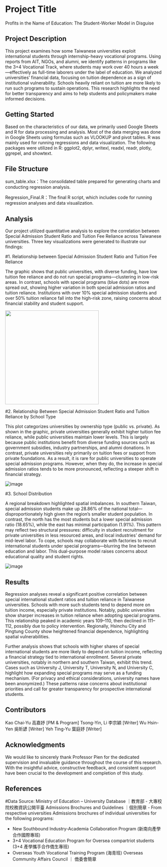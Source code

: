 
# Project Title

Profits in the Name of Education: The Student-Worker Model in Disguise

## Project Description

This project examines how some Taiwanese universities exploit international students through internship-heavy vocational programs. Using reports from AIT, NGOs, and alumni, we identify patterns in programs like the 3+4 Vocational Track, where students may work over 40 hours a week—effectively as full-time laborers under the label of education.
We analyzed universities’ financial data, focusing on tuition dependence as a sign of institutional vulnerability. Schools heavily reliant on tuition are more likely to run such programs to sustain operations. This research highlights the need for better transparency and aims to help students and policymakers make informed decisions.

## Getting Started

Based on the characteristics of our data, we primarily used Google Sheets and R for data processing and analysis. Most of the data merging was done in Google Sheets using formulas such as VLOOKUP and pivot tables. R was mainly used for running regressions and data visualization. The following packages were utilized in R: ggplot2, dplyr, writexl, readxl, readr, plotly, ggrepel, and showtext.

## File Structure

sum_table.xlsx：The consolidated table prepared for generating charts and conducting regression analysis.

Regression_Final.R：The final R script, which includes code for running regression analyses and data visualization.

## Analysis

Our project utilized quantitative analysis to explore the correlation between Special Admission Student Ratio and Tuition Fee Reliance across Taiwanese universities. Three key visualizations were generated to illustrate our findings:

#1. Relationship between Special Admission Student Ratio and Tuition Fee Reliance
   
The graphic shows that public universities, with diverse funding, have low tuition fee reliance and do not run special programs—clustering in low-risk areas.
In contrast, schools with special programs (blue dots) are more spread out, showing higher variation in both special admission ratios and tuition reliance. Institutions with over 10% special admission students and over 50% tuition reliance fall into the high-risk zone, raising concerns about financial stability and student support.

<img src="https://github.com/ck0118/studentworker/blob/main/1.jpg?raw=true" width="300"/>

#2. Relationship Between Special Admission Student Ratio and Tuition Reliance by School Type

This plot categorizes universities by ownership type (public vs. private). As shown in the graphic, private universities generally exhibit higher tuition fee reliance, while public universities maintain lower levels. This is largely because public institutions benefit from diverse funding sources such as government subsidies, industry partnerships, and alumni donations. In contrast, private universities rely primarily on tuition fees or support from private foundations.
As a result, it is rare for public universities to operate special admission programs. However, when they do, the increase in special admission ratios tends to be more pronounced, reflecting a steeper shift in financial strategy.

![image](https://github.com/ck0118/studentworker/blob/main/2.jpg)


#3. School Distribution

A regional breakdown highlighted spatial imbalances. In southern Taiwan, special admission students make up 28.86% of the national total—disproportionately high given the region’s smaller student population. In contrast, the north has the most students but a lower special admission ratio (18.65%), while the east has minimal participation (1.91%).
This pattern may reflect two structural pressures: difficulty in student recruitment for private universities in less resourced areas, and local industries’ demand for mid-level labor. To cope, schools may collaborate with factories to recruit international students under special programs—blurring the line between education and labor. This dual-purpose model raises concerns about educational quality and student rights.

![image](https://github.com/ck0118/studentworker/blob/main/3.jpg)


## Results

Regression analyses reveal a significant positive correlation between special international student ratios and tuition reliance in Taiwanese universities. Schools with more such students tend to depend more on tuition income, especially private institutions. Notably, public universities show sharper increases in tuition reliance when adopting special programs. This relationship peaked in academic years 109–110, then declined in 111–112, possibly due to policy intervention. Regionally, Hsinchu City and Pingtung County show heightened financial dependence, highlighting spatial vulnerabilities.

Further analysis shows that schools with higher shares of special international students are more likely to depend on tuition income, reflecting a financial strategy tied to international enrollment. Several private universities, notably in northern and southern Taiwan, exhibit this trend. Cases such as University J, University T, University N, and University C, highlight how expanding special programs may serve as a funding mechanism. (For privacy and ethical considerations, university names have been anonymized.) These patterns raise concerns about institutional priorities and call for greater transparency for prospective international students.


## Contributors

Kao Chai-Yu 高嘉妤 [PM & Program]
Tsong-Yin, Li 李宗穎 [Writer]
Wu Hsin-Yen 吳昕諺 [Writer]
Yeh Ting-Yu 葉庭妤 [Writer]


## Acknowledgments

We would like to sincerely thank Professor Pien for the dedicated supervision and invaluable guidance throughout the course of this research. With the insightful advice, constructive feedback, and consistent support have been crucial to the development and completion of this study.

## References

#Data Source: 
Ministry of Education – University Database ｜教育部 - 大專校院校務資訊公開平臺
Admissions Brochures and Guidelines ｜個別簡章 - From respective universities
Admissions brochures of individual universities for the following programs:
 - New Southbound Industry-Academia Collaboration Program (新南向產學合作國際專班)
 - 3+4 Vocational Education Program for Oversea compartriot students (3+4 產學攜手合作僑生專班)
 - Overseas Youth Vocational Training Program (海青班)
Overseas Community Affairs Council ｜ 僑委會簡章

